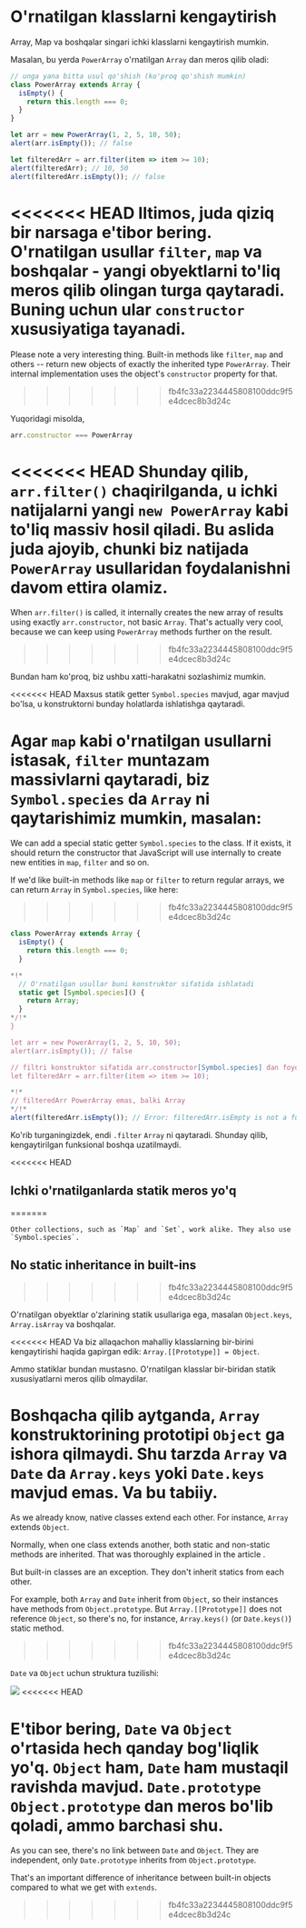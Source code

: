 
# O'rnatilgan klasslarni kengaytirish

Array, Map va boshqalar singari ichki klasslarni kengaytirish mumkin.

Masalan, bu yerda `PowerArray` o'rnatilgan `Array` dan meros qilib oladi:

```js run
// unga yana bitta usul qo'shish (ko'proq qo'shish mumkin)
class PowerArray extends Array {
  isEmpty() {
    return this.length === 0;
  }
}

let arr = new PowerArray(1, 2, 5, 10, 50);
alert(arr.isEmpty()); // false

let filteredArr = arr.filter(item => item >= 10);
alert(filteredArr); // 10, 50
alert(filteredArr.isEmpty()); // false
```

<<<<<<< HEAD
Iltimos, juda qiziq bir narsaga e'tibor bering. O'rnatilgan usullar `filter`, `map` va boshqalar - yangi obyektlarni to'liq meros qilib olingan turga qaytaradi. Buning uchun ular `constructor` xususiyatiga tayanadi.
=======
Please note a very interesting thing. Built-in methods like `filter`, `map` and others -- return new objects of exactly the inherited type `PowerArray`. Their internal implementation uses the object's `constructor` property for that.
>>>>>>> fb4fc33a2234445808100ddc9f5e4dcec8b3d24c

Yuqoridagi misolda,
```js
arr.constructor === PowerArray
```

<<<<<<< HEAD
Shunday qilib, `arr.filter()` chaqirilganda, u ichki natijalarni yangi `new PowerArray` kabi to'liq massiv hosil qiladi.
Bu aslida juda ajoyib, chunki biz natijada `PowerArray` usullaridan foydalanishni davom ettira olamiz.
=======
When `arr.filter()` is called, it internally creates the new array of results using exactly `arr.constructor`, not basic `Array`. That's actually very cool, because we can keep using `PowerArray` methods further on the result.
>>>>>>> fb4fc33a2234445808100ddc9f5e4dcec8b3d24c

Bundan ham ko'proq, biz ushbu xatti-harakatni sozlashimiz mumkin.

<<<<<<< HEAD
Maxsus statik getter `Symbol.species` mavjud, agar mavjud bo'lsa, u konstruktorni bunday holatlarda ishlatishga qaytaradi.

Agar `map` kabi o'rnatilgan usullarni istasak, `filter` muntazam massivlarni qaytaradi, biz `Symbol.species` da `Array` ni qaytarishimiz mumkin, masalan:
=======
We can add a special static getter `Symbol.species` to the class. If it exists, it should return the constructor that JavaScript will use internally to create new entities in `map`, `filter` and so on.

If we'd like built-in methods like `map` or `filter` to return regular arrays, we can return `Array` in `Symbol.species`, like here:
>>>>>>> fb4fc33a2234445808100ddc9f5e4dcec8b3d24c

```js run
class PowerArray extends Array {
  isEmpty() {
    return this.length === 0;
  }

*!*
  // O'rnatilgan usullar buni konstruktor sifatida ishlatadi
  static get [Symbol.species]() {
    return Array;
  }
*/!*
}

let arr = new PowerArray(1, 2, 5, 10, 50);
alert(arr.isEmpty()); // false

// filtri konstruktor sifatida arr.constructor[Symbol.species] dan foydalanib yangi massiv yaratadi
let filteredArr = arr.filter(item => item >= 10);

*!*
// filteredArr PowerArray emas, balki Array
*/!*
alert(filteredArr.isEmpty()); // Error: filteredArr.isEmpty is not a function
```

Ko'rib turganingizdek, endi `.filter` `Array` ni qaytaradi. Shunday qilib, kengaytirilgan funksional boshqa uzatilmaydi.

<<<<<<< HEAD
## Ichki o'rnatilganlarda statik meros yo'q
=======
```smart header="Other collections work similarly"
Other collections, such as `Map` and `Set`, work alike. They also use `Symbol.species`.
```

## No static inheritance in built-ins
>>>>>>> fb4fc33a2234445808100ddc9f5e4dcec8b3d24c

O'rnatilgan obyektlar o'zlarining statik usullariga ega, masalan `Object.keys`, `Array.isArray` va boshqalar.

<<<<<<< HEAD
Va biz allaqachon mahalliy klasslarning bir-birini kengaytirishi haqida gapirgan edik: `Array.[[Prototype]] = Object`.

Ammo statiklar bundan mustasno. O'rnatilgan klasslar bir-biridan statik xususiyatlarni meros qilib olmaydilar.

Boshqacha qilib aytganda, `Array` konstruktorining prototipi `Object` ga ishora qilmaydi. Shu tarzda `Array` va `Date` da `Array.keys` yoki `Date.keys` mavjud emas. Va bu tabiiy.
=======
As we already know, native classes extend each other. For instance, `Array` extends `Object`.

Normally, when one class extends another, both static and non-static methods are inherited. That was thoroughly explained in the article [](info:static-properties-methods#statics-and-inheritance).

But built-in classes are an exception. They don't inherit statics from each other.

For example, both `Array` and `Date` inherit from `Object`, so their instances have methods from `Object.prototype`. But `Array.[[Prototype]]` does not reference `Object`, so there's no, for instance, `Array.keys()` (or `Date.keys()`) static method.
>>>>>>> fb4fc33a2234445808100ddc9f5e4dcec8b3d24c

`Date` va `Object` uchun struktura tuzilishi:

![](object-date-inheritance.svg)
<<<<<<< HEAD

E'tibor bering, `Date` va `Object` o'rtasida hech qanday bog'liqlik yo'q. `Object` ham, `Date` ham mustaqil ravishda mavjud. `Date.prototype` `Object.prototype` dan meros bo'lib qoladi, ammo barchasi shu.
=======

As you can see, there's no link between `Date` and `Object`. They are independent, only `Date.prototype` inherits from `Object.prototype`.

That's an important difference of inheritance between built-in objects compared to what we get with `extends`.
>>>>>>> fb4fc33a2234445808100ddc9f5e4dcec8b3d24c
